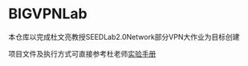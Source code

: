 # BIGVPNLab

本仓库以完成杜文亮教授SEEDLab2.0Network部分VPN大作业为目标创建

项目文件及执行方式可直接参考杜老师[实验手册](https://seedsecuritylabs.org/Labs_20.04/Networking/VPN/)
